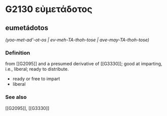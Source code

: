 # G2130 εὐμετάδοτος

## eumetádotos

_(yoo-met-ad'-ot-os | ev-meh-TA-thoh-tose | ave-may-TA-thoh-tose)_

### Definition

from [[G2095]] and a presumed derivative of [[G3330]]; good at imparting, i.e., liberal; ready to distribute.

- ready or free to impart
- liberal

### See also

[[G2095]], [[G3330]]

